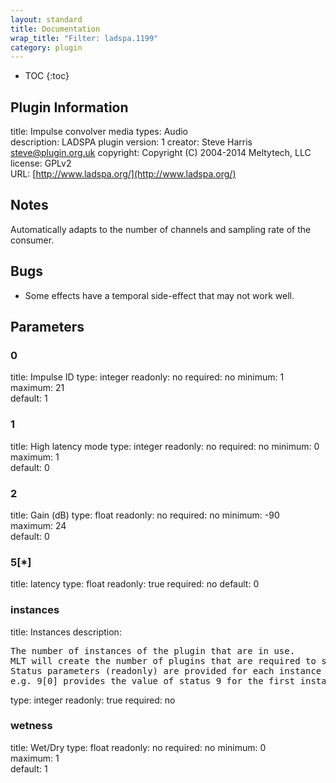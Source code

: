 ```yaml
---
layout: standard
title: Documentation
wrap_title: "Filter: ladspa.1199"
category: plugin
---
```

* TOC
{:toc}

## Plugin Information

title: Impulse convolver
media types:
Audio  
description: LADSPA plugin
version: 1
creator: Steve Harris <steve@plugin.org.uk>
copyright: Copyright (C) 2004-2014 Meltytech, LLC  
license: GPLv2  
URL: [http://www.ladspa.org/](http://www.ladspa.org/)  

## Notes

Automatically adapts to the number of channels and sampling rate of the consumer.

## Bugs

* Some effects have a temporal side-effect that may not work well.


## Parameters

### 0

title: Impulse ID  type: integer
readonly: no
required: no
minimum: 1  
maximum: 21  
default: 1  

### 1

title: High latency mode  type: integer
readonly: no
required: no
minimum: 0  
maximum: 1  
default: 0  

### 2

title: Gain (dB)  type: float
readonly: no
required: no
minimum: -90  
maximum: 24  
default: 0  

### 5[*]

title: latency  type: float
readonly: true
required: no
default: 0  

### instances

title: Instances  description:
<pre>
The number of instances of the plugin that are in use.
MLT will create the number of plugins that are required to support the number of audio channels.
Status parameters (readonly) are provided for each instance and are accessed by specifying the instance number after the identifier (starting at zero).
e.g. 9[0] provides the value of status 9 for the first instance.
</pre>
type: integer
readonly: true
required: no

### wetness

title: Wet/Dry  type: float
readonly: no
required: no
minimum: 0  
maximum: 1  
default: 1  

